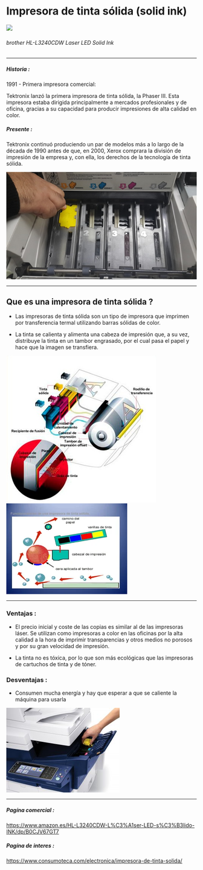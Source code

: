 
# Impresora de tinta sólida (solid ink)

![
](image-1.png)



###### brother HL-L3240CDW Laser LED Solid Ink

--- 

##### Historia :
1991 - Primera impresora comercial:

Tektronix lanzó la primera impresora de tinta sólida, la Phaser III. Esta impresora estaba dirigida principalmente a mercados profesionales y de oficina, gracias a su capacidad para producir impresiones de alta calidad en color.

##### Presente :

Tektronix continuó produciendo un par de modelos más a lo largo de la década de 1990 antes de que, en 2000, Xerox comprara la división de impresión de la empresa y, con ella, los derechos de la tecnología de tinta sólida.



![alt text](image-7.png)

---

## Que es una impresora de tinta sólida  ?

- Las impresoras de tinta sólida son un tipo de impresora que imprimen por transferencia termal utilizando barras sólidas de color.

- La tinta se calienta y alimenta una cabeza de impresión que, a su vez, distribuye la tinta en un tambor engrasado, por el cual pasa el papel y hace que la imagen se transfiera.

![alt text](image-2.png)
![alt text](image-6.png)

---

### Ventajas :
- El precio inicial y coste de las copias es similar al de las impresoras láser. Se utilizan como impresoras a color en las oficinas por la alta calidad a la hora de imprimir transparencias y otros medios no porosos y por su gran velocidad de impresión.

- La tinta no es tóxica, por lo que son más ecológicas que las impresoras de cartuchos de tinta y de tóner.
### Desventajas :
- Consumen mucha energía y hay que esperar a que se caliente la máquina para usarla

![alt text](image-5.png)

---

##### Pagína comercial :
https://www.amazon.es/HL-L3240CDW-L%C3%A1ser-LED-s%C3%B3lido-INK/dp/B0CJV67GT7

##### Pagína de interes :

https://www.consumoteca.com/electronica/impresora-de-tinta-solida/